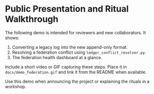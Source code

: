 # Public Presentation and Ritual Walkthrough

The following demo is intended for reviewers and new collaborators. It shows:
1. Converting a legacy log into the new append-only format.
2. Resolving a federation conflict using `ledger_conflict_resolver.py`.
3. The federation health dashboard at a glance.

Include a short video or GIF capturing these steps. Place it in `docs/demo_federation.gif` and link it from the README when available.

Use this demo when announcing the project or explaining the rituals in a workshop.
